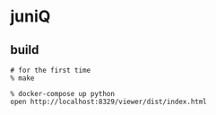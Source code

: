 # juniQ

## build

```shell
# for the first time
% make

% docker-compose up python
open http://localhost:8329/viewer/dist/index.html
```
